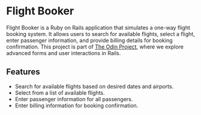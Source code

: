 # Flight Booker

Flight Booker is a Ruby on Rails application that simulates a one-way flight booking system. It allows users to search for available flights, select a flight, enter passenger information, and provide billing details for booking confirmation. This project is part of [The Odin Project](https://www.theodinproject.com/), where we explore advanced forms and user interactions in Rails.

## Features

- Search for available flights based on desired dates and airports.
- Select from a list of available flights.
- Enter passenger information for all passengers.
- Enter billing information for booking confirmation.
